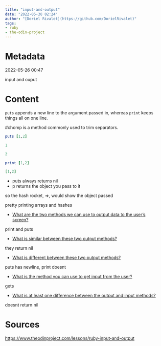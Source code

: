 ```yaml
---
title: "input-and-output"
date: "2022-05-30 02:24"
author: "[Doriel Rivalet](https://github.com/DorielRivalet)"
tags:
- ruby
- the-odin-project
---
```



# Metadata
2022-05-26 00:47

input and ouput

# Content
`puts` appends a new line to the argument passed in, whereas `print` keeps things all on one line.

#chomp is a method commonly used to trim separators.

```ruby
puts [1,2]

1

2

print [1,2]

[1,2]
```

-   puts always returns nil
-   p returns the object you pass to it

so the hash rocket, =>, would show the object passed

pretty printing arrays and hashes

-   [What are the two methods we can use to output data to the user’s screen?](https://www.theodinproject.com/lessons/ruby-input-and-output#output-commands)

print and puts

-   [What is similar between these two output methods?](https://www.theodinproject.com/lessons/ruby-input-and-output#output-commands)

they return nil

-   [What is different between these two output methods?](https://www.theodinproject.com/lessons/ruby-input-and-output#output-commands)

puts has newline, print doesnt

-   [What is the method you can use to get input from the user?](https://www.theodinproject.com/lessons/ruby-input-and-output#input-commands)

gets

-   [What is at least one difference between the output and input methods?](https://www.theodinproject.com/lessons/ruby-input-and-output#input-commands)

doesnt return nil

# Sources
https://www.theodinproject.com/lessons/ruby-input-and-output
